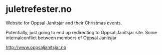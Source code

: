 # juletrefester.no
Website for Oppsal Janitsjar and their Christmas events. 

Potentially, just going to end up redirecting to Oppsal Janitsjar site. 
Some internalconflict between members of Oppsal Janitsjar

http://www.oppsaljanitsjar.no
